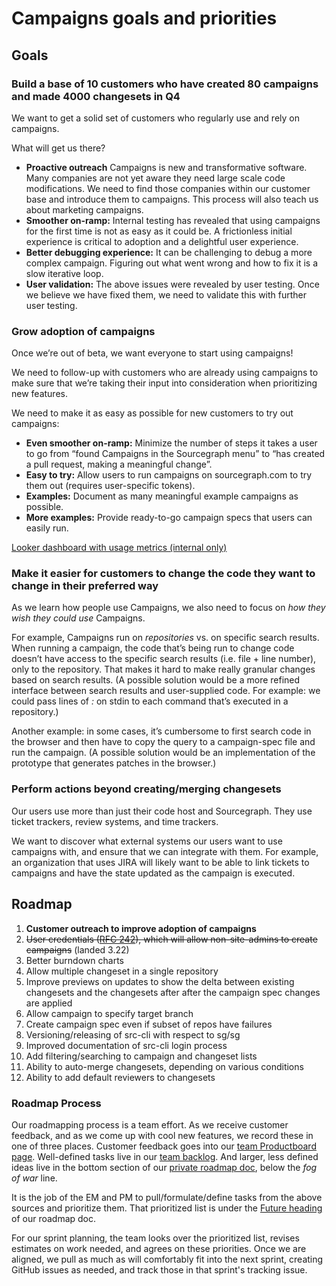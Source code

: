 # Campaigns goals and priorities

## Goals

### Build a base of 10 customers who have created 80 campaigns and made 4000 changesets in Q4

We want to get a solid set of customers who regularly use and rely on campaigns. 

What will get us there?

- **Proactive outreach** Campaigns is new and transformative software. Many companies are not yet aware they need large scale code modifications. We need to find those companies within our customer base and introduce them to campaigns. This process will also teach us about marketing campaigns.
- **Smoother on-ramp:** Internal testing has revealed that using campaigns for the first time is not as easy as it could be. A frictionless initial experience is critical to adoption and a delightful user experience.
- **Better debugging experience:** It can be challenging to debug a more complex campaign. Figuring out what went wrong and how to fix it is a slow iterative loop.
- **User validation:** The above issues were revealed by user testing. Once we believe we have fixed them, we need to validate this with further user testing.

### Grow adoption of campaigns

Once we’re out of beta, we want everyone to start using campaigns!

We need to follow-up with customers who are already using campaigns to make sure that we’re taking their input into consideration when prioritizing new features.

We need to make it as easy as possible for new customers to try out campaigns:

- **Even smoother on-ramp:** Minimize the number of steps it takes a user to go from “found Campaigns in the Sourcegraph menu” to “has created a pull request, making a meaningful change”.
- **Easy to try:** Allow users to run campaigns on sourcegraph.com to try them out (requires user-specific tokens).
- **Examples:** Document as many meaningful example campaigns as possible.
- **More examples:** Provide ready-to-go campaign specs that users can easily run.

[Looker dashboard with usage metrics (internal only)](https://sourcegraph.looker.com/dashboards/136)

### Make it easier for customers to change the code they want to change in their preferred way

As we learn how people use Campaigns, we also need to focus on _how they wish they could use_ Campaigns.

For example, Campaigns run on _repositories_ vs. on specific search results. When running a campaign, the code that’s being run to change code doesn’t have access to the specific search results (i.e. file + line number), only to the repository. That makes it hard to make really granular changes based on search results. (A possible solution would be a more refined interface between search results and user-supplied code. For example: we could pass lines of _<filename>:<lineno>_ on stdin to each command that’s executed in a repository.)

Another example: in some cases, it’s cumbersome to first search code in the browser and then have to copy the query to a campaign-spec file and run the campaign. (A possible solution would be an implementation of the prototype that generates patches in the browser.)

### Perform actions beyond creating/merging changesets

Our users use more than just their code host and Sourcegraph. They use ticket trackers, review systems, and time trackers.

We want to discover what external systems our users want to use campaigns with, and ensure that we can integrate with them. For example, an organization that uses JIRA will likely want to be able to link tickets to campaigns and have the state updated as the campaign is executed.

## Roadmap

1. **Customer outreach to improve adoption of campaigns**
1.  ~~User credentials ([RFC 242](https://docs.google.com/document/d/1SqoWWm1xs82QibrWwYsXmpmgweN6EpcKt1qXrRBjjlU/edit)), which will allow non-site-admins to create campaigns~~ (landed 3.22)
1. Better burndown charts 
1. Allow multiple changeset in a single repository
1. Improve previews on updates to show the delta between existing changesets and the changesets after after the campaign spec changes are applied
1. Allow campaign to specify target branch
1. Create campaign spec even if subset of repos have failures
1. Versioning/releasing of src-cli with respect to sg/sg
1. Improved documentation of src-cli login process
1. Add filtering/searching to campaign and changeset lists
1. Ability to auto-merge changesets, depending on various conditions
1. Ability to add default reviewers to changesets

### Roadmap Process

Our roadmapping process is a team effort. As we receive customer feedback, and as we come up with cool new features, we record these in one of three places. Customer feedback goes into our [team Productboard page](https://sourcegraph.productboard.com/feature-board/2104383-campaigns). Well-defined tasks live in our [team backlog](https://github.com/sourcegraph/sourcegraph/issues?q=is%3Aopen+is%3Aissue+label%3Ateam%2Fcampaigns+milestone%3ABacklog). And larger, less defined ideas live in the bottom section of our [private roadmap doc](https://docs.google.com/document/d/1zRTfK6mENKicfLwDaWgLk1dBvQVKDg-J7pwjGg8tpps/edit#), below the _fog of war_ line.

It is the job of the EM and PM to pull/formulate/define tasks from the above sources and prioritize them. That prioritized list is under the [Future heading](https://docs.google.com/document/d/1zRTfK6mENKicfLwDaWgLk1dBvQVKDg-J7pwjGg8tpps/edit#heading=h.jk3gp8lyopke) of our roadmap doc.

For our sprint planning, the team looks over the prioritized list, revises estimates on work needed, and agrees on these priorities. Once we are aligned, we pull as much as will comfortably fit into the next sprint, creating GitHub issues as needed, and track those in that sprint's tracking issue.
